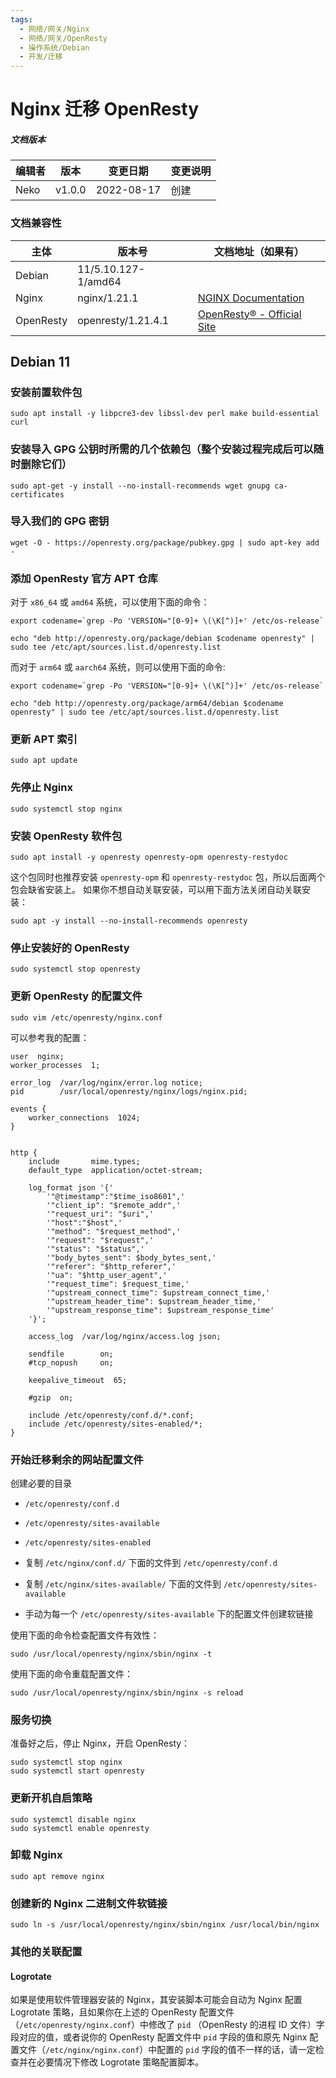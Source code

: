 ```yaml
---
tags:
  - 网络/网关/Nginx
  - 网络/网关/OpenResty
  - 操作系统/Debian
  - 开发/迁移
---
```


# Nginx 迁移 OpenResty

##### 文档版本

| 编辑者 | 版本 | 变更日期 | 变更说明 |
| ----- | --- | ------- | ------- |
| Neko | v1.0.0 | 2022-08-17 | 创建 |

### 文档兼容性

| 主体 | 版本号 | 文档地址（如果有） |
| -- | -- | -- |
| Debian | 11/5.10.127-1/amd64 |  |
| Nginx | nginx/1.21.1 | [NGINX Documentation](https://docs.nginx.com/) |
| OpenResty | openresty/1.21.4.1 | [OpenResty® - Official Site](https://openresty.org/en/) |

## Debian 11

### 安装前置软件包

```shell
sudo apt install -y libpcre3-dev libssl-dev perl make build-essential curl
```

### 安装导入 GPG 公钥时所需的几个依赖包（整个安装过程完成后可以随时删除它们）

```shell
sudo apt-get -y install --no-install-recommends wget gnupg ca-certificates
```

### 导入我们的 GPG 密钥

```shell
wget -O - https://openresty.org/package/pubkey.gpg | sudo apt-key add -
```

### 添加 OpenResty 官方 APT 仓库

对于 `x86_64` 或 `amd64` 系统，可以使用下面的命令：

```shell
export codename=`grep -Po 'VERSION="[0-9]+ \(\K[^)]+' /etc/os-release`
```

```shell
echo "deb http://openresty.org/package/debian $codename openresty" | sudo tee /etc/apt/sources.list.d/openresty.list
```

而对于 `arm64` 或 `aarch64` 系统，则可以使用下面的命令:

```shell
export codename=`grep -Po 'VERSION="[0-9]+ \(\K[^)]+' /etc/os-release`
```

```shell
echo "deb http://openresty.org/package/arm64/debian $codename openresty" | sudo tee /etc/apt/sources.list.d/openresty.list
```

### 更新 APT 索引

```shell
sudo apt update
```

### 先停止 Nginx

```shell
sudo systemctl stop nginx
```

### 安装 OpenResty 软件包

```shell
sudo apt install -y openresty openresty-opm openresty-restydoc
```

这个包同时也推荐安装 `openresty-opm` 和 `openresty-restydoc` 包，所以后面两个包会缺省安装上。 如果你不想自动关联安装，可以用下面方法关闭自动关联安装：

```shell
sudo apt -y install --no-install-recommends openresty
```

### 停止安装好的 OpenResty

```shell
sudo systemctl stop openresty
```

### 更新 OpenResty 的配置文件

```shell
sudo vim /etc/openresty/nginx.conf
```

可以参考我的配置：

```nginx
user  nginx;
worker_processes  1;

error_log  /var/log/nginx/error.log notice;
pid        /usr/local/openresty/nginx/logs/nginx.pid;

events {
    worker_connections  1024;
}


http {
    include       mime.types;
    default_type  application/octet-stream;

    log_format json '{'
        '"@timestamp":"$time_iso8601",'
        '"client_ip": "$remote_addr",'
        '"request_uri": "$uri",'
        '"host":"$host",'
        '"method": "$request_method",'
        '"request": "$request",'
        '"status": "$status",'
        '"body_bytes_sent": $body_bytes_sent,'
        '"referer": "$http_referer",'
        '"ua": "$http_user_agent",'
        '"request_time": $request_time,'
        '"upstream_connect_time": $upstream_connect_time,'
        '"upstream_header_time": $upstream_header_time,'
        '"upstream_response_time": $upstream_response_time'
    '}';

    access_log  /var/log/nginx/access.log json;

    sendfile        on;
    #tcp_nopush     on;

    keepalive_timeout  65;

    #gzip  on;

    include /etc/openresty/conf.d/*.conf;
    include /etc/openresty/sites-enabled/*;
}
```

### 开始迁移剩余的网站配置文件

创建必要的目录

- `/etc/openresty/conf.d`
- `/etc/openresty/sites-available`
- `/etc/openresty/sites-enabled`

- 复制 `/etc/nginx/conf.d/` 下面的文件到 `/etc/openresty/conf.d`
- 复制 `/etc/nginx/sites-available/` 下面的文件到 `/etc/openresty/sites-available`
- 手动为每一个 `/etc/openresty/sites-available` 下的配置文件创建软链接

使用下面的命令检查配置文件有效性：

```shell
sudo /usr/local/openresty/nginx/sbin/nginx -t
```

使用下面的命令重载配置文件：

```shell
sudo /usr/local/openresty/nginx/sbin/nginx -s reload
```

### 服务切换

准备好之后，停止 Nginx，开启 OpenResty：

```shell
sudo systemctl stop nginx
sudo systemctl start openresty
```

### 更新开机自启策略

```shell
sudo systemctl disable nginx
sudo systemctl enable openresty
```

### 卸载 Nginx

```shell
sudo apt remove nginx
```

### 创建新的 Nginx 二进制文件软链接

```shell
sudo ln -s /usr/local/openresty/nginx/sbin/nginx /usr/local/bin/nginx
```

### 其他的关联配置

#### Logrotate

如果是使用软件管理器安装的 Nginx，其安装脚本可能会自动为 Nginx 配置 Logrotate 策略，且如果你在上述的 OpenResty 配置文件（`/etc/openresty/nginx.conf`）中修改了 `pid` （OpenResty 的进程 ID 文件）字段对应的值，或者说你的 OpenResty 配置文件中 `pid` 字段的值和原先 Nginx 配置文件（`/etc/nginx/nginx.conf`）中配置的 `pid` 字段的值不一样的话，请一定检查并在必要情况下修改 Logrotate 策略配置脚本。
